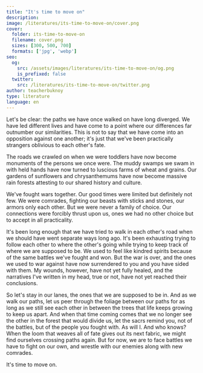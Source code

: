 ```yaml
---
title: "It's time to move on"
description: 
image: /literatures/its-time-to-move-on/cover.png
cover:
  folder: its-time-to-move-on
  filename: cover.png
  sizes: [300, 500, 700]
  formats: ['jpg', 'webp']
seo:
  og:
    src: /assets/images/literatures/its-time-to-move-on/og.png
    is_prefixed: false
  twitter:
    src: /literatures/its-time-to-move-on/twitter.png
author: teacherbuknoy
type: literature
language: en
---
```


Let's be clear: the paths we have once walked on have long diverged. We have led different lives and have come to a point where our differences far outnumber our similarities. This is not to say that we have come into an opposition against one another; it's just that we've been practically strangers oblivious to each other's fate.

The roads we crawled on when we were toddlers have now become monuments of the persons we once were. The muddy swamps we swam in with held hands have now turned to luscious farms of wheat and grains. Our gardens of sunflowers and chrysanthemums have now become massive rain forests attesting to our shared history and culture.

We've fought wars together. Our good times were limited but definitely not few. We were comrades, fighting our beasts with sticks and stones, our armors only each other. But we were never a family of choice. Our connections were forcibly thrust upon us, ones we had no other choice but to accept in all practicality.

It's been long enough that we have tried to walk in each other's road when we should have went separate ways long ago. It's been exhausting trying to follow each other to where the other's going while trying to keep track of where we are supposed to be. We used to feel like kindred spirits because of the same battles we've fought and won. But the war is over, and the ones we used to war against have now surrendered to you and you have sided with them. My wounds, however, have not yet fully healed, and the narratives I've written in my head, true or not, have not yet reached their conclusions.

So let's stay in our lanes, the ones that we are supposed to be in. And as we walk our paths, let us peer through the foliage between our paths for as long as we still see each other in between the trees that life keeps growing to keep us apart. And when that time coming comes that we no longer see the other in the forest that would divide us, let the sacrs remind you, not of the battles, but of the people you fought with. As will I. And who knows? When the loom that weaves all of fate gives out its next fabric, we might find ourselves crossing paths again. But for now, we are to face battles we have to fight on our own, and wrestle with our enemies along with new comrades.

It's time to move on.